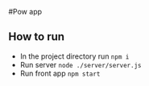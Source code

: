 #Pow app

## How to run

- In the project directory run `npm i`
- Run server `node ./server/server.js`
- Run front app `npm start`
